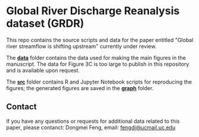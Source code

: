 # Global River Discharge Reanalysis dataset (GRDR)
This repo contains the source scripts and data for the paper entitled "Global river streamflow is shifting upstream" currently under review.

The [**data**](https://github.com/dongmeifeng-2019/GRDR/tree/main/data) folder contains the data used for making the main figures in the manuscript. The data for Figure 3C is too large to publish in this repository and is available upon request.

The [**src**](https://github.com/dongmeifeng-2019/GRDR/tree/main/src) folder contains R and Jupyter Notebook scripts for reproducing the figures; the generated figures are saved in the [**graph**](https://github.com/dongmeifeng-2019/GRDR/tree/main/graph)  folder.

## Contact
If you have any questions or requests for additional data related to this paper, please contanct:
Dongmei Feng, email: fengdi@ucmail.uc.edu
